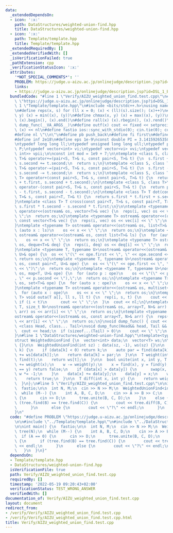 ```yaml
---
data:
  _extendedDependsOn:
  - icon: ':x:'
    path: DataStructures/weighted-union-find.hpp
    title: DataStructures/weighted-union-find.hpp
  - icon: ':x:'
    path: Template/template.hpp
    title: Template/template.hpp
  _extendedRequiredBy: []
  _extendedVerifiedWith: []
  _isVerificationFailed: true
  _pathExtension: cpp
  _verificationStatusIcon: ':x:'
  attributes:
    '*NOT_SPECIAL_COMMENTS*': ''
    PROBLEM: https://judge.u-aizu.ac.jp/onlinejudge/description.jsp?id=DSL_1_B
    links:
    - https://judge.u-aizu.ac.jp/onlinejudge/description.jsp?id=DSL_1_B
  bundledCode: "#line 1 \"Verify/AIZU_weighted_union_find.test.cpp\"\n#define PROBLEM\
    \ \"https://judge.u-aizu.ac.jp/onlinejudge/description.jsp?id=DSL_1_B\"\n\n#line\
    \ 1 \"Template/template.hpp\"\n#include <bits/stdc++.h>\nusing namespace std;\n\
    \n#define reps(x, s) for (ll x = 0; (x) < (ll)(s).size(); (x)++)\n#define chmin(x,\
    \ y) (x) = min((x), (y))\n#define chmax(x, y) (x) = max((x), (y))\n#define all(x)\
    \ (x).begin(), (x).end()\n#define rall(x) (x).rbegin(), (x).rend()\n#define outl(...)\
    \ dump_func(__VA_ARGS__)\n#define outf(x) cout << fixed << setprecision(16) <<\
    \ (x) << nl\n#define fastio ios::sync_with_stdio(0); cin.tie(0); cout.tie(0)\n\
    #define nl \"\\n\"\n#define pb push_back\n#define fi first\n#define se second\n\
    #define inf 2e18\n#define eps 1e-9\nconst double PI = 3.1415926535897932384626433;\n\
    \ntypedef long long ll;\ntypedef unsigned long long ull;\ntypedef pair<ll, ll>\
    \ P;\ntypedef vector<int> vi;\ntypedef vector<vi> vvi;\ntypedef vector<pair<int,\
    \ int>> vpii;\n\nconst int mod = 1e9 + 7;\n\ntemplate <class S, class T>\npair<S,\
    \ T>& operator+=(pair<S, T>& s, const pair<S, T>& t) {\n  s.first += t.first,\
    \ s.second += t.second;\n  return s;\n}\ntemplate <class S, class T>\npair<S,\
    \ T>& operator-=(pair<S, T>& s, const pair<S, T>& t) {\n  s.first -= t.first,\
    \ s.second -= t.second;\n  return s;\n}\ntemplate <class S, class T>\npair<S,\
    \ T> operator+(const pair<S, T>& s, const pair<S, T>& t) {\n  return pair<S, T>(s.first\
    \ + t.first, s.second + t.second);\n}\ntemplate <class S, class T>\npair<S, T>\
    \ operator-(const pair<S, T>& s, const pair<S, T>& t) {\n  return pair<S, T>(s.first\
    \ - t.first, s.second - t.second);\n}\ntemplate <class T> T dot(const pair<T,\
    \ T>& s, const pair<T, T>& t) {\n  return s.first * t.first + s.second * t.second;\n\
    }\ntemplate <class T> T cross(const pair<T, T>& s, const pair<T, T>& t) {\n  return\
    \ s.first * t.second - s.second * t.first;\n}\n\ntemplate <typename T> ostream&\
    \ operator<<(ostream& os, vector<T>& vec) {\n  reps(i, vec) os << vec[i] << \"\
    \ \";\n  return os;\n}\ntemplate <typename T> ostream& operator<<(ostream& os,\
    \ const vector<T>& vec) {\n  reps(i, vec) os << vec[i] << \" \";\n  return os;\n\
    }\ntemplate <typename T> ostream& operator<<(ostream& os, list<T>& ls) {\n  for\
    \ (auto x : ls)\n    os << x << \" \";\n  return os;\n}\ntemplate <typename T>\
    \ ostream& operator<<(ostream& os, const list<T>& ls) {\n  for (auto x : ls)\n\
    \    os << x << \" \";\n  return os;\n}\ntemplate <typename T> ostream& operator<<(ostream&\
    \ os, deque<T>& deq) {\n  reps(i, deq) os << deq[i] << \" \";\n  return os;\n\
    }\ntemplate <typename T, typename U>\nostream& operator<<(ostream& os, pair<T,\
    \ U>& ope) {\n  os << \"(\" << ope.first << \", \" << ope.second << \")\";\n \
    \ return os;\n}\ntemplate <typename T, typename U>\nostream& operator<<(ostream&\
    \ os, const pair<T, U>& ope) {\n  os << \"(\" << ope.first << \", \" << ope.second\
    \ << \")\";\n  return os;\n}\ntemplate <typename T, typename U>\nostream& operator<<(ostream&\
    \ os, map<T, U>& ope) {\n  for (auto p : ope)\n    os << \"(\" << p.first << \"\
    , \" << p.second << \"),\";\n  return os;\n}\ntemplate <typename T> ostream& operator<<(ostream&\
    \ os, set<T>& ope) {\n  for (auto x : ope)\n    os << x << \" \";\n  return os;\n\
    }\ntemplate <typename T> ostream& operator<<(ostream& os, multiset<T>& ope) {\n\
    \  for (auto x : ope)\n    os << x << \" \";\n  return os;\n}\ntemplate <typename\
    \ T> void outa(T a[], ll s, ll t) {\n  rep(i, s, t) {\n    cout << a[i];\n   \
    \ if (i < t)\n      cout << \" \";\n  }\n  cout << nl;\n}\ntemplate <typename\
    \ T, size_t N>\nostream& operator<<(ostream& os, array<T, N>& arr) {\n  reps(i,\
    \ arr) os << arr[i] << \" \";\n  return os;\n}\ntemplate <typename T, size_t N>\n\
    ostream& operator<<(ostream& os, const array<T, N>& arr) {\n  reps(i, arr) os\
    \ << arr[i] << \" \";\n  return os;\n}\nvoid dump_func() { cout << nl; }\ntemplate\
    \ <class Head, class... Tail>\nvoid dump_func(Head&& head, Tail &&...tail) {\n\
    \  cout << head;\n  if (sizeof...(Tail) > 0)\n    cout << \" \";\n  dump_func(std::move(tail)...);\n\
    }\n#line 1 \"DataStructures/weighted-union-find.hpp\"\ntemplate<typename T>\n\
    struct WeightedUnionFind {\n  vector<int> data;\n  vector<T> ws;\n\n  WeightedUnionFind()\
    \ {}\n\n  WeightedUnionFind(int sz) : data(sz, -1), ws(sz) {}\n\n  int find(int\
    \ k) {\n    if (data[k] < 0) return k;\n    auto par = find(data[k]);\n    ws[k]\
    \ += ws[data[k]];\n    return data[k] = par;\n  }\n\n  T weight(int t) {\n   \
    \ find(t);\n    return ws[t];\n  }\n\n  bool unite(int x, int y, T w) {\n    w\
    \ += weight(x);\n    w -= weight(y);\n    x = find(x), y = find(y);\n    if (x\
    \ == y) return false;\n    if (data[x] > data[y]) {\n      swap(x, y);\n     \
    \ w *= -1;\n    }\n    data[x] += data[y];\n    data[y] = x;\n    ws[y] = w;\n\
    \    return true;\n  }\n\n  T diff(int x, int y) {\n    return weight(y) - weight(x);\n\
    \  }\n};\n#line 5 \"Verify/AIZU_weighted_union_find.test.cpp\"\n\nint main() {\n\
    \  fastio;\n\n  int N, M;\n  cin >> N >> M;\n  WeightedUnionFind<int> tree(N);\n\
    \  while (M--) {\n    int A, B, C, D;\n    cin >> A >> B >> C;\n    if (A == 0)\
    \ {\n      cin >> D;\n      tree.unite(B, C, D);\n    }\n    else {\n      if\
    \ (tree.find(B) == tree.find(C)) {\n        cout << tree.diff(B, C) << endl;\n\
    \      }\n      else {\n        cout << \"?\" << endl;\n      }\n    }\n  }\n\
    }\n"
  code: "#define PROBLEM \"https://judge.u-aizu.ac.jp/onlinejudge/description.jsp?id=DSL_1_B\"\
    \n\n#include \"../Template/template.hpp\"\n#include \"../DataStructures/weighted-union-find.hpp\"\
    \n\nint main() {\n  fastio;\n\n  int N, M;\n  cin >> N >> M;\n  WeightedUnionFind<int>\
    \ tree(N);\n  while (M--) {\n    int A, B, C, D;\n    cin >> A >> B >> C;\n  \
    \  if (A == 0) {\n      cin >> D;\n      tree.unite(B, C, D);\n    }\n    else\
    \ {\n      if (tree.find(B) == tree.find(C)) {\n        cout << tree.diff(B, C)\
    \ << endl;\n      }\n      else {\n        cout << \"?\" << endl;\n      }\n \
    \   }\n  }\n}"
  dependsOn:
  - Template/template.hpp
  - DataStructures/weighted-union-find.hpp
  isVerificationFile: true
  path: Verify/AIZU_weighted_union_find.test.cpp
  requiredBy: []
  timestamp: '2022-05-19 09:20:43+02:00'
  verificationStatus: TEST_WRONG_ANSWER
  verifiedWith: []
documentation_of: Verify/AIZU_weighted_union_find.test.cpp
layout: document
redirect_from:
- /verify/Verify/AIZU_weighted_union_find.test.cpp
- /verify/Verify/AIZU_weighted_union_find.test.cpp.html
title: Verify/AIZU_weighted_union_find.test.cpp
---
```

